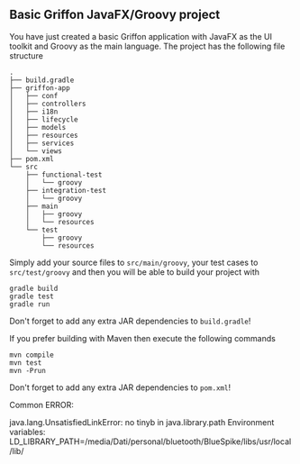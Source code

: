 Basic Griffon JavaFX/Groovy project
-----------------------------------

You have just created a basic Griffon application with JavaFX as the UI toolkit
and Groovy as the main language. The project has the following file structure

    .
    ├── build.gradle
    ├── griffon-app
    │   ├── conf
    │   ├── controllers
    │   ├── i18n
    │   ├── lifecycle
    │   ├── models
    │   ├── resources
    │   ├── services
    │   └── views
    ├── pom.xml
    └── src
        ├── functional-test
        │   └── groovy
        ├── integration-test
        │   └── groovy
        ├── main
        │   ├── groovy
        │   └── resources
        └── test
            ├── groovy
            └── resources

Simply add your source files to `src/main/groovy`, your test cases to
`src/test/groovy` and then you will be able to build your project with

    gradle build
    gradle test
    gradle run

Don't forget to add any extra JAR dependencies to `build.gradle`!

If you prefer building with Maven then execute the following commands

    mvn compile
    mvn test
    mvn -Prun

Don't forget to add any extra JAR dependencies to `pom.xml`!


Common ERROR:

java.lang.UnsatisfiedLinkError: no tinyb in java.library.path
Environment variables: LD_LIBRARY_PATH=/media/Dati/personal/bluetooth/BlueSpike/libs/usr/local/lib/
